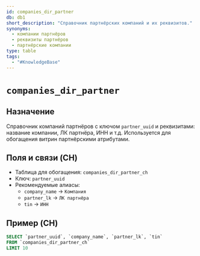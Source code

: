 ```yaml
---
id: companies_dir_partner
db: db1
short_description: "Справочник партнёрских компаний и их реквизитов."
synonyms:
  - компании партнёров
  - реквизиты партнёров
  - партнёрские компании
type: table
tags:
  - "#KnowledgeBase"
---
```


# `companies_dir_partner`

## Назначение
Справочник компаний партнёров с ключом `partner_uuid` и реквизитами: название компании, ЛК партнёра, ИНН и т.д. Используется для обогащения витрин партнёрскими атрибутами.

## Поля и связи (CH)
- Таблица для обогащения: `companies_dir_partner_ch`
- Ключ: `partner_uuid`
- Рекомендуемые алиасы:
  - `company_name` → `Компания`
  - `partner_lk` → `ЛК партнёра`
  - `tin` → `ИНН`

## Пример (CH)
```sql
SELECT `partner_uuid`, `company_name`, `partner_lk`, `tin`
FROM `companies_dir_partner_ch`
LIMIT 10
```


